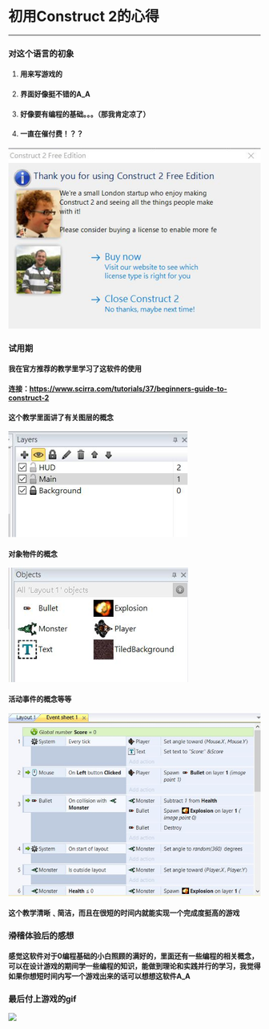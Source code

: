 # 初用Construct 2的心得
***
### 对这个语言的初象
1. #### 用来写游戏的
2. #### 界面好像挺不错的A_A
3. #### 好像要有编程的基础。。。（那我肯定凉了）
4. #### 一直在催付费！？？
![](1.jpg)

### 试用期
#### 我在官方推荐的教学里学习了这软件的使用

#### 连接：https://www.scirra.com/tutorials/37/beginners-guide-to-construct-2

#### 这个教学里面讲了有关图层的概念
![](2.jpg)

#### 对象物件的概念
![](3.jpg)

#### 活动事件的概念等等
![](4.jpg)

#### 这个教学清晰﹑简洁，而且在很短的时间内就能实现一个完成度挺高的游戏

### ~~滑稽~~体验后的感想

#### 感觉这软件对于**0**编程基础的小白照顾的满好的，里面还有一些编程的相关概念，可以在设计游戏的期间学一些编程的知识，能做到理论和实践并行的学习，我觉得如果你想短时间内写一个游戏出来的话可以想想这软件A_A

### 最后付上游戏的gif

<img src="images/lab2game1.gif">



